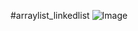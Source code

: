 #arraylist_linkedlist
![Image](https://github.com/user-attachments/assets/bdeef9e1-e661-42c5-b6d1-3d35b218c904)
